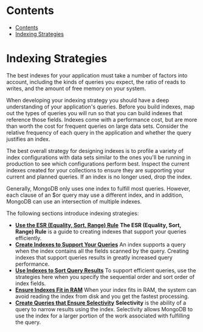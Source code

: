 # Contents

- [Contents](#contents)
- [Indexing Strategies](#indexing-strategies)

# Indexing Strategies

The best indexes for your application must take a number of factors into account, including the kinds of queries you expect, the ratio of reads to writes, and the amount of free memory on your system.

When developing your indexing strategy you should have a deep understanding of your application's queries. Before you build indexes, map out the types of queries you will run so that you can build indexes that reference those fields. Indexes come with a performance cost, but are more than worth the cost for frequent queries on large data sets. Consider the relative frequency of each query in the application and whether the query justifies an index.

The best overall strategy for designing indexes is to profile a variety of index configurations with data sets similar to the ones you'll be running in production to see which configurations perform best. Inspect the current indexes created for your collections to ensure they are supporting your current and planned queries. If an index is no longer used, drop the index.

Generally, MongoDB only uses one index to fulfill most queries. However, each clause of an $or query may use a different index, and in addition, MongoDB can use an intersection of multiple indexes.

The following sections introduce indexing strategies:

-   **[Use the ESR (Equality, Sort, Range) Rule](#)**
    **The ESR (Equality, Sort, Range) Rule** is a guide to creating indexes that support your queries efficiently.
-   **[Create Indexes to Support Your Queries](#)**
    An index supports a query when the index contains all the fields scanned by the query. Creating indexes that support queries results in greatly increased query performance.
-   **[Use Indexes to Sort Query Results](#)**
    To support efficient queries, use the strategies here when you specify the sequential order and sort order of index fields.
-   **[Ensure Indexes Fit in RAM](#)**
    When your index fits in RAM, the system can avoid reading the index from disk and you get the fastest processing.
-   **[Create Queries that Ensure Selectivity](#)**
    **Selectivity** is the ability of a query to narrow results using the index. Selectivity allows MongoDB to use the index for a larger portion of the work associated with fulfilling the query.
